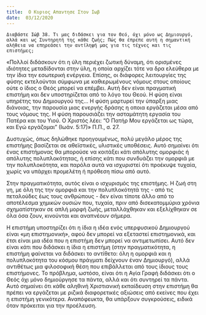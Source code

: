 ```yaml
---
title:  Ο Κυριος Απαντησε Στον Ιωβ
date:  03/12/2020
---
```


`Διαβάστε Ιώβ 38. Τι μας διδάσκει για τον Θεό, όχι μόνο ως Δημιουργό, αλλά και ως Συντηρητή της κάθε ζωής; Πώς θα έπρεπε αυτή η σημαντική αλήθεια να επηρεάσει την αντίληψή μας για τις τέχνες και τις επιστήμες;`

«Πολλοί διδάσκουν ότι η ύλη περιέχει ζωτική δύναμη, ότι ορισμένες ιδιότητες μεταδίδονται στην ύλη, η οποία αρχίζει τότε να δρα ελεύθερα με την ίδια την εσωτερική ενέργεια. Επίσης, οι διάφορες λειτουργίες της φύσης εκτελούνται σύμφωνα με καθιερωμένους νόμους στους οποίους ούτε ο ίδιος ο Θεός μπορεί να επέμβει. Αυτή δεν είναι πραγματική επιστήμη και δεν υποστηρίζεται από το λόγο του Θεού. Η φύση είναι υπηρέτης του Δημιουργού της... Η φύση μαρτυρεί την ύπαρξη μιας διάνοιας, την παρουσία μιας ενεργής δράσης η οποια εργάζεται μέσα από τους νόμους της. Η φύση παρουσιάζει την ασταμάτητη εργασία του Πατέρα και του Υιού. Ο Χριστός λέει: “Ο Πατήρ Μου εργάζεται ως τώρα, και Εγώ εργάζομαι” (Ιωάν. 5:17)» Π.Π., σ. 27.

Δυστυχώς, όπως δηλώθηκε προηγουμένως, πολύ μεγάλο μέρος της επιστήμης βασίζεται σε αθεϊστικές, υλιστικές υποθέσεις. Αυτό σημαίνει ότι ένας επιστήμονας θα μπορούσε να κοιτάξει κάτι απόλυτης ομορφιάς ή απόλυτης πολυπλοκότητας, ή επίσης κάτι που συνδυάζει την ομορφιά με την πολυπλοκότητα, και παρόλα αυτά να ισχυριστεί ότι προέκυψε τυχαία, χωρίς να υπάρχει προμελέτη ή πρόθεση πίσω από αυτό.

Στην πραγματικότητα, αυτός είναι ο ισχυρισμός της επιστήμης. Η ζωή στη γη, με όλη της την ομορφιά και την πολυπλοκότητά της - από τις πεταλούδες έως τους ανθρώπους - δεν είναι τίποτε άλλο από το αποτέλεσμα χημικών ουσιών που, τυχαία, πριν από δισεκατομμύρια χρόνια σχηματίστηκαν σε απλή μορφή ζωής, μεταλλάχθηκαν και εξελίχθηκαν σε όλα όσα ζουν, κινούνται και αναπνέουν σήμερα.

Η επιστήμη υποστηρίζει ότι η ίδια η ιδέα ενός υπερφυσικού Δημιουργού είναι «μη επιστημονική», αφού δεν μπορεί να εξεταστεί επιστημονικά, και έτσι είναι μια ιδέα που η επιστήμη δεν μπορεί να αντιμετωπίσει. Αυτό δεν είναι κάτι που διδάσκει η ίδια η επιστήμη (στην πραγματικότητα, η επιστήμη φαίνεται να διδάσκει το αντίθετο: όλη η ομορφιά και η πολυπλοκότητα του κόσμου πράγματι δείχνουν έναν Δημιουργό), αλλά αντιθέτως μια φιλοσοφική θέση που επιβάλλεται από τους ίδιους τους επιστήμονες. Το πρόβλημα, ωστόσο, είναι ότι η Αγία Γραφή διδάσκει ότι ο Θεός όχι μόνο δημιούργησε τα πάντα, αλλά και ότι συντηρεί τα πάντα. Αυτό σημαίνει ότι κάθε αληθινή Χριστιανική εκπαίδευση στην επιστήμη θα πρέπει να εργάζεται με ριζικά διαφορετικές αξιώσεις από εκείνες που έχει η επιστήμη γενικότερα. Αναπόφευκτα, θα υπάρξουν συγκρούσεις, ειδικά όταν πρόκειται για την προέλευση.